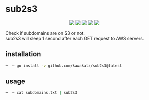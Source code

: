 # sub2s3
<p align="center">
<a href="https://opensource.org/licenses/MIT"><img src="https://img.shields.io/badge/license-MIT-_red.svg"></a>
<a href="https://github.com/kawakatz/sub2s3/issues"><img src="https://img.shields.io/badge/contributions-welcome-brightgreen.svg?style=flat"></a>
<a href="https://goreportcard.com/badge/github.com/kawakatz/sub2s3"><img src="https://goreportcard.com/badge/github.com/kawakatz/sub2s3"></a>
<a href="https://www.codefactor.io/repository/github/kawakatz/sub2s3/badge"><img src="https://www.codefactor.io/repository/github/kawakatz/sub2s3/badge"></a>
<a href="https://twitter.com/kawakatz"><img src="https://img.shields.io/twitter/follow/kawakatz.svg?logo=twitter"></a>
</p>

Check if subdomains are on S3 or not.<br>
sub2s3 will sleep 1 second after each GET request to AWS servers.<br>
## installation
```sh
➜  ~ go install -v github.com/kawakatz/sub2s3@latest
```

## usage
```sh
➜  ~ cat subdomains.txt | sub2s3
```
